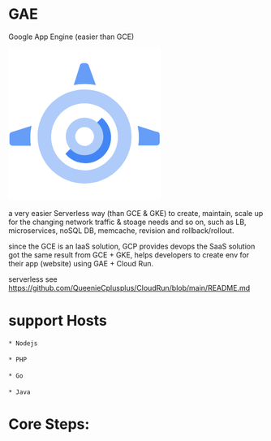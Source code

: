 # GAE
Google App Engine (easier than GCE)

![](https://raw.githubusercontent.com/QueenieCplusplus/GAE/main/gae.jpg)

a very easier Serverless way (than GCE & GKE) to create, maintain, scale up for the changing network traffic & stoage needs and so on, such as LB, microservices, noSQL DB, memcache, revision and rollback/rollout.

since the GCE is an IaaS solution, GCP provides devops the SaaS solution got the same result from GCE + GKE, helps developers to create env for their app (website) using GAE + Cloud Run.

serverless see https://github.com/QueenieCplusplus/CloudRun/blob/main/README.md

# support Hosts 

    * Nodejs

    * PHP

    * Go

    * Java

# Core Steps:

